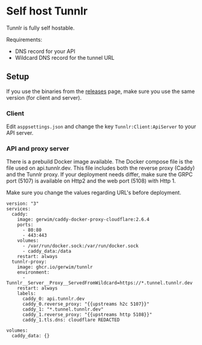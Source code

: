 # Self host Tunnlr

Tunnlr is fully self hostable.

Requirements:
* DNS record for your API
* Wildcard DNS record for the tunnel URL

## Setup

If you use the binaries from the [releases](https://github.com/gerwim/tunnlr/releases) page, make sure you use the same version (for client and server).

### Client
Edit `asppsettings.json` and change the key `Tunnlr:Client:ApiServer` to your API server.

### API and proxy server
There is a prebuild Docker image available. The Docker compose file is the file used on api.tunnlr.dev. This file includes both the reverse proxy (Caddy) and the Tunnlr proxy. If your deployment needs differ, make sure the GRPC port (5107) is available on Http2 and the web port (5108) with Http 1.


Make sure you change the values regarding URL's before deployment.
```
version: "3"
services:
  caddy:
    image: gerwim/caddy-docker-proxy-cloudflare:2.6.4
    ports:
      - 80:80
      - 443:443
    volumes:
      - /var/run/docker.sock:/var/run/docker.sock
      - caddy_data:/data
    restart: always
  tunnlr-proxy:
    image: ghcr.io/gerwim/tunnlr
    environment:
      - Tunnlr__Server__Proxy__ServedFromWildcard=https://*.tunnel.tunnlr.dev
    restart: always
    labels:
      caddy_0: api.tunnlr.dev
      caddy_0.reverse_proxy: "{{upstreams h2c 5107}}"
      caddy_1: "*.tunnel.tunnlr.dev"
      caddy_1.reverse_proxy: "{{upstreams http 5108}}"
      caddy_1.tls.dns: cloudflare REDACTED

volumes:
  caddy_data: {}
```